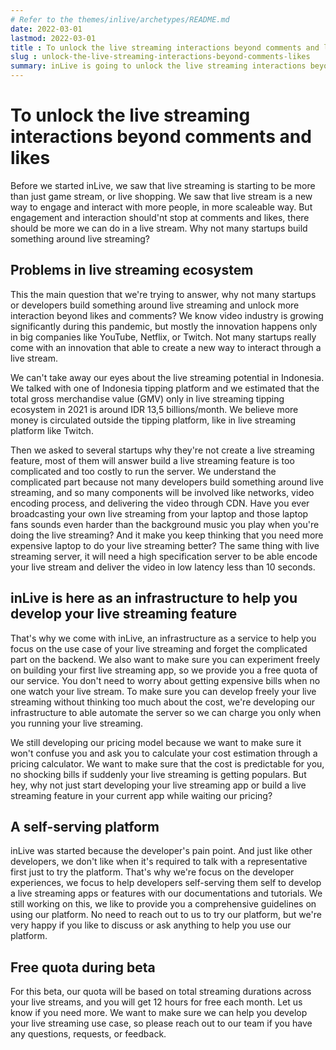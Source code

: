 ```yaml
---
# Refer to the themes/inlive/archetypes/README.md
date: 2022-03-01
lastmod: 2022-03-01
title : To unlock the live streaming interactions beyond comments and likes
slug : unlock-the-live-streaming-interactions-beyond-comments-likes
summary: inLive is going to unlock the live streaming interactions beyond comments and likes. We want to help more startups and developers to build products around live streaming and help us discover new way to interact through live streaming.
---
```


# To unlock the live streaming interactions beyond comments and likes

Before we started inLive, we saw that live streaming is starting to be more than just game stream, or live shopping. We saw that live stream is a new way to engage and interact with more people, in more scaleable way. But engagement and interaction should'nt stop at comments and likes, there should be more we can do in a live stream. Why not many startups build something around live streaming?

## Problems in live streaming ecosystem
This the main question that we're trying to answer, why not many startups or developers build something around live streaming and unlock more interaction beyond likes and comments? We know video industry is growing significantly during this pandemic, but mostly the innovation happens only in big companies like YouTube, Netflix, or Twitch. Not many startups really come with an innovation that able to create a new way to interact through a live stream.

We can't take away our eyes about the live streaming potential in Indonesia. We talked with one of Indonesia tipping platform and we estimated that the total gross merchandise value (GMV) only in live streaming tipping ecosystem in 2021 is around IDR 13,5 billions/month. We believe more money is circulated outside the tipping platform, like in live streaming platform like Twitch. 

Then we asked to several startups why they're not create a live streaming feature, most of them will answer build a live streaming feature is too complicated and too costly to run the server. We understand the complicated part because not many developers build something around live streaming, and so many components will be involved like networks, video encoding process, and delivering the video through CDN. Have you ever broadcasting your own live streaming from your laptop and those laptop fans sounds even harder than the background music you play when you're doing the live streaming? And it make you keep thinking that you need more expensive laptop to do your live streaming better? The same thing with live streaming server, it will need a high specification server to be able encode your live stream and deliver the video in low latency less than 10 seconds.

## inLive is here as an infrastructure to help you develop your live streaming feature
That's why we come with inLive, an infrastructure as a service to help you focus on the use case of your live streaming and forget the complicated part on the backend. We also want to make sure you can experiment freely on building your first live streaming app, so we provide you a free quota of our service. You don't need to worry about getting expensive bills when no one watch your live stream. To make sure you can develop freely your live streaming without thinking too much about the cost, we're developing our infrastructure to able automate the server so we can charge you only when you running your live streaming. 

We still developing our pricing model because we want to make sure it won't confuse you and ask you to calculate your cost estimation through a pricing calculator. We want to make sure that the cost is predictable for you, no shocking bills if suddenly your live streaming is getting populars. But hey, why not just start developing your live streaming app or build a live streaming feature in your current app while waiting our pricing? 

## A self-serving platform
inLive was started because the developer's pain point. And just like other developers, we don't like when it's required to talk with a representative first just to try the platform. That's why we're focus on the developer experiences, we focus to help developers self-serving them self to develop a live streaming apps or features with our documentations and tutorials. We still working on this, we like to provide you a comprehensive guidelines on using our platform. No need to reach out to us to try our platform, but we're very happy if you like to discuss or ask anything to help you use our platform.

## Free quota during beta
For this beta, our quota will be based on total streaming durations across your live streams, and you will get 12 hours for free each month. Let us know if you need more. We want to make sure we can help you develop your live streaming use case, so please reach out to our team if you have any questions, requests, or feedback. 
